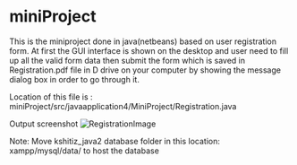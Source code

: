 # miniProject
This is the miniproject done in java(netbeans) based on user registration form. At first the GUI interface is shown on the desktop and user need to fill up all the valid form data then submit the form which is saved in Registration.pdf file in D drive on your computer by showing the message dialog box in order to go through it.

Location of this file  is : miniProject/src/javaapplication4/MiniProject/Registration.java

Output screenshot
![RegistrationImage](https://user-images.githubusercontent.com/52815756/75900342-e205e880-5e64-11ea-9519-31de8dc7ea37.PNG)
 
 Note: Move kshitiz_java2 database folder in this location: xampp/mysql/data/ to host the database 
 
